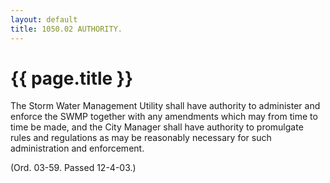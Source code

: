 ```yaml
---
layout: default 
title: 1050.02 AUTHORITY.
---
```


{{ page.title }}
================

The Storm Water Management Utility shall have authority to administer
and enforce the SWMP together with any amendments which may from time to
time be made, and the City Manager shall have authority to promulgate
rules and regulations as may be reasonably necessary for such
administration and enforcement.

(Ord. 03-59. Passed 12-4-03.)
